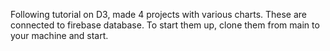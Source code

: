 Following tutorial on D3, made 4 projects with various charts.
These are connected to firebase database.
To start them up, clone them from main to your machine and start.
